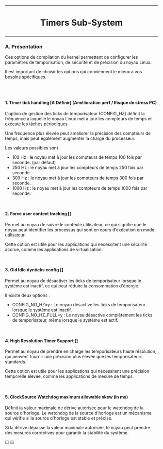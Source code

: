 ----------------------------------------------------------------------------------------------------------------------------------------------------------------------------------------------------------
# <p align='center'> Timers Sub-System </p>
----------------------------------------------------------------------------------------------------------------------------------------------------------------------------------------------------------
### A. Présentation
Ces options de compilation du kernel permettent de configurer les paramètres de temporisation, de sécurité et de précision du noyau Linux.

Il est important de choisir les options qui conviennent le mieux à vos besoins spécifiques.

<br />
<br />


#### 1. Timer tick handling [A Définir] (Amélioration perf / Risque de stress PC)
L'option de gestion des ticks de temporisateur (CONFIG_HZ) définit la fréquence à laquelle le noyau Linux met à jour les compteurs de temps et exécute les tâches périodiques.

Une fréquence plus élevée peut améliorer la précision des compteurs de temps, mais peut également augmenter la charge du processeur.

Les valeurs possibles sont :
- 100 Hz  : le noyau met à jour les compteurs de temps 100  fois par seconde. (par défaut)
- 250 Hz  : le noyau met à jour les compteurs de temps 250  fois par seconde.
- 300 Hz  : le noyau met à jour les compteurs de temps 300  fois par seconde.
- 1000 Hz : le noyau met à jour les compteurs de temps 1000 fois par seconde.

<br />

#### 2. Force user context tracking []
Permet au noyau de suivre le contexte utilisateur, ce qui signifie que le noyau peut identifier les processus qui sont en cours d'exécution en mode utilisateur.

Cette option est utile pour les applications qui nécessitent une sécurité accrue, comme les applications de virtualisation.

<br />

#### 3. Old Idle dynticks config []
Permet au noyau de désactiver les ticks de temporisateur lorsque le système est inactif, ce qui peut réduire la consommation d'énergie.

Il existe deux options :
- CONFIG_NO_HZ=y       : Le noyau désactive les ticks de temporisateur lorsque le système est inactif.
- CONFIG_NO_HZ_FULL=y  : Le noyau désactive complètement les ticks de temporisateur, même lorsque le système est actif.
<br />


#### 4. High Resolution Timer Support []
Permet au noyau de prendre en charge les temporisateurs haute résolution, qui peuvent fournir une précision plus élevée que les temporisateurs standards.

Cette option est utile pour les applications qui nécessitent une précision temporelle élevée, comme les applications de mesure de temps.

<br />

#### 5. ClockSource Watchdog maximum allowable skew (in ms)
Définit la valeur maximale de dérive autorisée pour le watchdog de la source d'horloge. Le watchdog de la source d'horloge est un mécanisme qui vérifie si la source d'horloge est stable et précise.

Si la dérive dépasse la valeur maximale autorisée, le noyau peut prendre des mesures correctives pour garantir la stabilité du système.


☐ ☑
